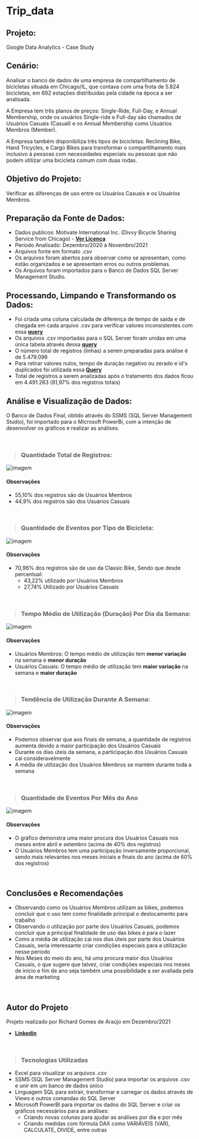 # Trip_data
## Projeto:
Google Data Analytics - Case Study

## Cenário: 
Analisar o banco de dados de uma empresa de compartilhamento de bicicletas situada em Chicago/IL, que contava com uma frota de 5.824 bicicletas, em 692 estações distribuidas pela cidade na época a ser analisada.

A Empresa tem três planos de preços: Single-Ride, Full-Day, e Annual Membership, onde os usuários Single-ride e Full-day são chamados de Usuários Casuais (Casual) e os Annual Membership como Usuários Membros (Member).

A Empresa também disponibiliza três tipos de bicicletas: Reclining Bike, Hand Tricycles, e Cargo Bikes para transformar o compartilhamento mais inclusivo à pessoas com necessidades especiais ou pessoas que não podem utilizar uma bicicleta comum com duas rodas.

## Objetivo do Projeto:
Verificar as diferenças de uso entre os Usuários Casuais e os Usuários Membros.

## Preparação da Fonte de Dados:
- Dados publicos: Motivate International Inc. (Divvy Bicycle Sharing Service from Chicago) - [**Ver Licença**](https://www.divvybikes.com/data-license-agreement)
- Período Analisado: Dezembro/2020 à Novembro/2021
- Arquivos fonte em formato .csv
- Os arquivos foram abertos para observar como se apresentam, como estão organizados e se apresentam erros ou outros problemas.
- Os Arquivos foram importados para o Banco de Dados SQL Server Management Studio.

## Processando, Limpando e Transformando os Dados:
- Foi criada uma coluna calculada de diferença de tempo de saída e de chegada em cada arquivo .csv para verificar valores inconsistentes com essa [**query**](Query_Add_Column)
- Os arquivos .csv importadas para o SQL Server foram unidas em uma única tabela através dessa [**query**](Query_Union_ALL)
- O número total de registros (linhas) a serem preparadas para análise é de 5.479.096
- Para retirar valores nulos, tempo de duração negativo ou zerado e id's duplicados foi utilizada essa [**Query**](Query_Cleaning_Data) 
- Total de registros a serem analizadas após o tratamento dos dados ficou em 4.491.263 (81,97% dos registros totais)

## Análise e Visualização de Dados:
O Banco de Dados Final, obtido através do SSMS (SQL Server Management Studio), foi importado para o Microsoft PowerBi, com a intenção de desenvolver os gráficos e realizar as análises.

<p>  <br>
  </p>
  
>### Quantidade Total de Registros:

![**imagem**](Registros.png)


#### Observações
+ 55,10% dos registros são de Usuários Membros
+ 44,9% dos registros são dos Usuários Casuais

<p>  <br>
  </p>
 
>### Quantidade de Eventos por Tipo de Bicicleta:

![**imagem**](Registros_Tipo_Bike.png)


#### Observações
- 70,96% dos registros são de uso da Classic Bike, Sendo que desde percentual: 
   - 43,22% utilizado por Usuários Membros
   - 27,74% Utilizado por Usuários Casuais

<p>  <br>
  </p>
 
>### Tempo Médio de Utilização (Duração) Por Dia da Semana:

![**imagem**](Media_Dia_Semana.png)


#### Observações
- Usuários Membros: O tempo médio de utilização tem **menor variação** na semana e **menor duração**
- Usuários Casuais: O tempo médio de utilização tem **maior variação** na semana e **maior duração**
 
<p>  <br>
  </p>
 
>### Tendência de Utilização Durante A Semana:

![**imagem**](Registros_Dia_Semana.png)


#### Observações
- Podemos observar que aos finais de semana, a quantidade de registros aumenta devido a maior participação dos Usuários Casuais
- Durante os dias úteis da semana, a participação dos Usuários Casuais cai consideravelmente
- A média de utilização dos Usuários Membros se mantém durante toda a semana

<p>  <br>
  </p>
 
>### Quantidade de Eventos Por Mês do Ano

![**imagem**](Registros_Mes.png)


#### Observações
- O gráfico demonstra uma maior procura dos Usuários Casuais nos meses entre abril e setembro (acima de 40% dos registros)
- O Usuários Membros tem uma participação inversamente proporcional, sendo mais relevantes nos meses iniciais e finais do ano (acima de 60% dos registros)
<p>  <br>
  </p>
  
## Conclusões e Recomendações
- Observando como os Usuários Membros utilizam as bikes, podemos concluir que o uso tem como finalidade principal o deslocamento para trabalho
- Observando o utilização por parte dos Usuários Casuais, podemos concluir que a principal finalidade de uso das bikes é para o lazer
- Como a média de utilização cai nos dias úteis por parte dos Usuários Casuais, seria interessante criar condições especiais para a utilização nesse período
- Nos Meses do meio do ano, há uma procura maior dos Usuários Casuais, o que sugere que talvez, criar condições especiais nos meses de início e fim de ano seja também uma possibilidade a ser avaliada pela área de marketing

<p>  <br>
  </p>
  
## Autor do Projeto
Projeto realizado por Richard Gomes de Araújo em Dezembro/2021
- [**Linkedin**](https://www.linkedin.com/in/richardaraujoanalistadedados/)

<p>  <br>
  </p>
  
>### Tecnologias Utilizadas
- Excel para visualizar os arquivos .csv
- SSMS (SQL Server Management Studio) para importar os arquivos .csv e unir em um banco de dados único
- Linguagem SQL para extrair, transformar e carregar os dados através de Views e outros comandas do SQL Server
- Microsoft PowerBI para importar os dados do SQL Server e criar os gráficos necessários para as análises:
    - Criando novas colunas para ajudar as análises por dia e por mês
    - Criando medidas com fórmula DAX como VARIÁVEIS (VAR), CALCULATE, DIVIDE, entre outras
